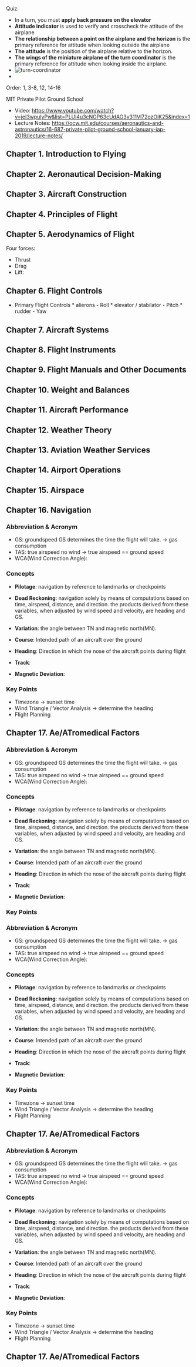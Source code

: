 
Quiz: 
* In a turn, you must **apply back pressure on the elevator**
* **Attitude indicator** is used to verify and crosscheck the attitude of the airplane
* **The relationship between a point on the airplane and the horizon** is the primary reference for attitude when looking outside the airplane
* **The attitude** is the position of the airplane relative to the horizon.
* **The wings of the miniature airplane of the turn coordinator** is the primary reference for attitude when looking inside the airplane.
* ![turn-coordinator](./screenshot/turn-coordinator.png)
* 

Order: 
1, 3-8, 12, 14-16

MIT Private Pilot Ground School 
* Video: https://www.youtube.com/watch?v=jeI3wpulyPw&list=PLUl4u3cNGP63cUdAG3v311Vl72ozOiK25&index=1 
* Lecture Notes: https://ocw.mit.edu/courses/aeronautics-and-astronautics/16-687-private-pilot-ground-school-january-iap-2019/lecture-notes/


## Chapter 1. Introduction to Flying
## Chapter 2. Aeronautical Decision-Making
## Chapter 3. Aircraft Construction
## Chapter 4. Principles of Flight
## Chapter 5. Aerodynamics of Flight
Four forces: 
* Thrust
* Drag
* Lift: 
## Chapter 6. Flight Controls

* Primary Flight Controls
		* alierons - Roll
		* elevator / stabilator - Pitch
		* rudder - Yaw 

## Chapter 7. Aircraft Systems
## Chapter 8. Flight Instruments
## Chapter 9. Flight Manuals and Other Documents
## Chapter 10. Weight and Balances
## Chapter 11. Aircraft Performance
## Chapter 12. Weather Theory
## Chapter 13. Aviation Weather Services
## Chapter 14. Airport Operations
## Chapter 15. Airspace
## Chapter 16. Navigation


### Abbreviation & Acronym
* GS: groundspeed GS determines the time the flight will take. -> gas consumption
* TAS: true airspeed no wind -> true airspeed == ground speed
* WCA(Wind Correction Angle):  
### Concepts 
* **Pilotage**: navigation by reference to landmarks or checkpoints
* **Dead Reckoning**: navigation solely by means of computations based on time, airspeed, distance, and direction. the products derived from these variables, when adjusted by wind speed and velocity, are heading and GS.  
* **Variation**: the angle between TN and magnetic north(MN).
* **Course**: Intended path of an aircraft over the ground
* **Heading**: Direction in which the nose of the aircraft points during flight
* **Track**: 


* **Magnetic Deviation**:  
### Key Points
* Timezone -> sunset time
* Wind Triangle / Vector Analysis -> determine the heading 
* Flight Planning



## Chapter 17. Ae/ATromedical Factors 

### Abbreviation & Acronym
* GS: groundspeed GS determines the time the flight will take. -> gas consumption
* TAS: true airspeed no wind -> true airspeed == ground speed
* WCA(Wind Correction Angle):  
### Concepts 
* **Pilotage**: navigation by reference to landmarks or checkpoints
* **Dead Reckoning**: navigation solely by means of computations based on time, airspeed, distance, and direction. the products derived from these variables, when adjusted by wind speed and velocity, are heading and GS.  
* **Variation**: the angle between TN and magnetic north(MN).
* **Course**: Intended path of an aircraft over the ground
* **Heading**: Direction in which the nose of the aircraft points during flight
* **Track**: 


* **Magnetic Deviation**:  
### Key Points


### Abbreviation & Acronym
* GS: groundspeed GS determines the time the flight will take. -> gas consumption
* TAS: true airspeed no wind -> true airspeed == ground speed
* WCA(Wind Correction Angle):  
### Concepts 
* **Pilotage**: navigation by reference to landmarks or checkpoints
* **Dead Reckoning**: navigation solely by means of computations based on time, airspeed, distance, and direction. the products derived from these variables, when adjusted by wind speed and velocity, are heading and GS.  
* **Variation**: the angle between TN and magnetic north(MN).
* **Course**: Intended path of an aircraft over the ground
* **Heading**: Direction in which the nose of the aircraft points during flight
* **Track**: 


* **Magnetic Deviation**:  
### Key Points
* Timezone -> sunset time
* Wind Triangle / Vector Analysis -> determine the heading 
* Flight Planning



## Chapter 17. Ae/ATromedical Factors 

### Abbreviation & Acronym
* GS: groundspeed GS determines the time the flight will take. -> gas consumption
* TAS: true airspeed no wind -> true airspeed == ground speed
* WCA(Wind Correction Angle):  
### Concepts 
* **Pilotage**: navigation by reference to landmarks or checkpoints
* **Dead Reckoning**: navigation solely by means of computations based on time, airspeed, distance, and direction. the products derived from these variables, when adjusted by wind speed and velocity, are heading and GS.  
* **Variation**: the angle between TN and magnetic north(MN).
* **Course**: Intended path of an aircraft over the ground
* **Heading**: Direction in which the nose of the aircraft points during flight
* **Track**: 


* **Magnetic Deviation**:  
### Key Points
* Timezone -> sunset time
* Wind Triangle / Vector Analysis -> determine the heading 
* Flight Planning



## Chapter 17. Ae/ATromedical Factors 
